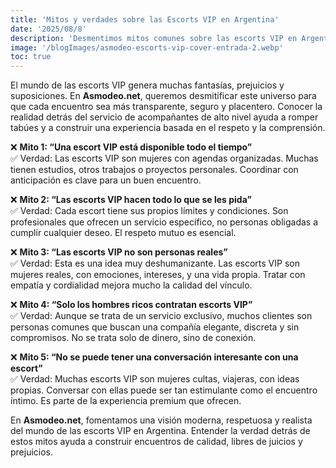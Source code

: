 ```yaml
---
title: 'Mitos y verdades sobre las Escorts VIP en Argentina'
date: '2025/08/8'
description: 'Desmentimos mitos comunes sobre las escorts VIP en Argentina en este artículo de Asmodeo.net. Conocé la verdad detrás del servicio: respeto, profesionalismo y conexión real.'
image: '/blogImages/asmodeo-escorts-vip-cover-entrada-2.webp'
toc: true
---
```


El mundo de las escorts VIP genera muchas fantasías, prejuicios y suposiciones. En **Asmodeo.net**, queremos desmitificar este universo para que cada encuentro sea más transparente, seguro y placentero. Conocer la realidad detrás del servicio de acompañantes de alto nivel ayuda a romper tabúes y a construir una experiencia basada en el respeto y la comprensión.

❌ **Mito 1: “Una escort VIP está disponible todo el tiempo”**</br>
✅ Verdad: Las escorts VIP son mujeres con agendas organizadas. Muchas tienen estudios, otros trabajos o proyectos personales. Coordinar con anticipación es clave para un buen encuentro.

❌ **Mito 2: “Las escorts VIP hacen todo lo que se les pida”**</br>
✅ Verdad: Cada escort tiene sus propios límites y condiciones. Son profesionales que ofrecen un servicio específico, no personas obligadas a cumplir cualquier deseo. El respeto mutuo es esencial.

❌ **Mito 3: “Las escorts VIP no son personas reales”**</br>
✅ Verdad: Esta es una idea muy deshumanizante. Las escorts VIP son mujeres reales, con emociones, intereses, y una vida propia. Tratar con empatía y cordialidad mejora mucho la calidad del vínculo.

❌ **Mito 4: “Solo los hombres ricos contratan escorts VIP”**</br>
✅ Verdad: Aunque se trata de un servicio exclusivo, muchos clientes son personas comunes que buscan una compañía elegante, discreta y sin compromisos. No se trata solo de dinero, sino de conexión.

❌ **Mito 5: “No se puede tener una conversación interesante con una escort”**</br>
✅ Verdad: Muchas escorts VIP son mujeres cultas, viajeras, con ideas propias. Conversar con ellas puede ser tan estimulante como el encuentro íntimo. Es parte de la experiencia premium que ofrecen.

En **Asmodeo.net**, fomentamos una visión moderna, respetuosa y realista del mundo de las escorts VIP en Argentina. Entender la verdad detrás de estos mitos ayuda a construir encuentros de calidad, libres de juicios y prejuicios.